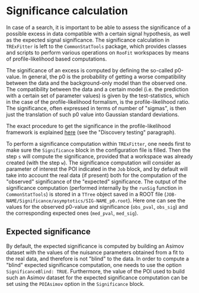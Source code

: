# Significance calculation

In case of a search, it is important to be able to assess the significance of a possible excess in data compatible with a certain signal hypothesis,
as well as the expected signal significance.
The significance calculation in `TRExFitter` is left to the `CommonStatTools` package, which provides classes and scripts to perform various operations on `RooFit` workspaces by means of profile-likelihood based computations.

The significance of an excess is computed by defining the so-called p0-value.
In general, the p0 is the probability of getting a worse compatibility between the data and the background-only model than the observed one.
The compatibility between the data and a certain model (i.e. the prediction with a certain set of parameter values) is given by the test-statistics,
which in the case of the profile-likelihood formalism, is the profile-likelihood ratio.
The significance, often expressed in terms of number of "sigmas", is then just the translation of such p0 value into Gaussian standard deviations.

The exact procedure to get the significance in the profile-likelihood framework is explained [here](http://atlas-stats-doc-dev.web.cern.ch/atlas-stats-doc-dev/recommendations/rec_stat_computations/) (see the "Discovery testing" paragraph).

To perform a significance computation within `TRExFitter`, one needs first to make sure the `Significance` block in the configuration file is filled.
Then the step `s` will compute the significance, provided that a workspace was already created (with the step `w`).
The significance computation will consider as parameter of interest the POI indicated in the `Job` block, and by default will take into account the real data (if present) both for the computation of the "observed" significance of the "expected" significance.
The output of the significance computation (performed internally by the `runSig` function in `CommonStatTools`) is stored in a `TTree` object saved in a ROOT file (`JOB-NAME/Significance/asymptotics/SIG-NAME_p0.root`).
Here one can see the values for the observed p0-value and significance (`obs_pval`, `obs_sig`) and the corresponding expected ones (`med_pval`, `med_sig`).

## Expected significance

By default, the expected significance is computed by building an Asimov dataset with the values of the nuisance parameters obtained from a fit to the real data,
and therefore is not "blind" to the data.
In order to compute a "blind" expected significance computation, one needs to use the option `SignificanceBlind: TRUE`.
Furthermore, the value of the POI used to build such an Asimov dataset for the expected significance computation can be set using the `POIAsimov` option in the `Significance` block.
